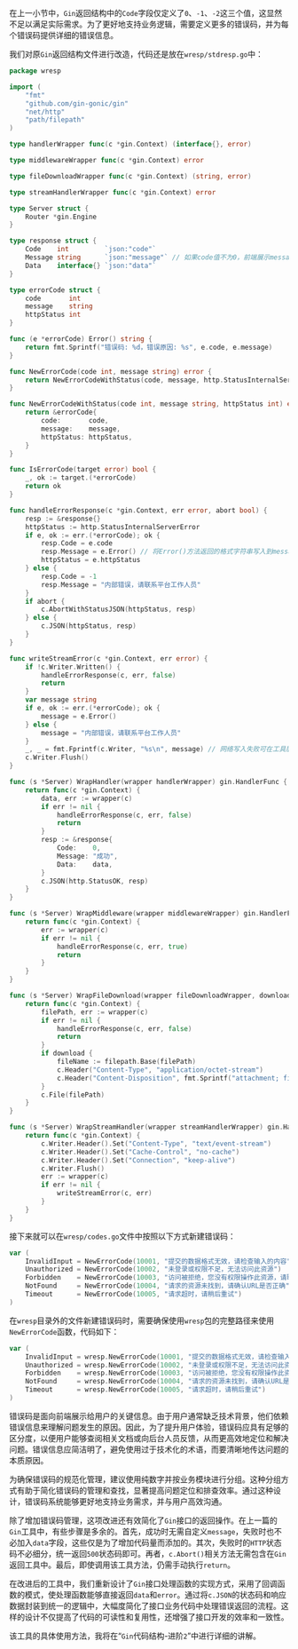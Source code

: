 在上一小节中，`Gin`返回结构中的`Code`字段仅定义了`0`、`-1`、`-2`这三个值，这显然不足以满足实际需求。为了更好地支持业务逻辑，需要定义更多的错误码，并为每个错误码提供详细的错误信息。

我们对原`Gin`返回结构文件进行改造，代码还是放在`wresp/stdresp.go`中：

```go
package wresp

import (
	"fmt"
	"github.com/gin-gonic/gin"
	"net/http"
	"path/filepath"
)

type handlerWrapper func(c *gin.Context) (interface{}, error)

type middlewareWrapper func(c *gin.Context) error

type fileDownloadWrapper func(c *gin.Context) (string, error)

type streamHandlerWrapper func(c *gin.Context) error

type Server struct {
	Router *gin.Engine
}

type response struct {
	Code    int         `json:"code"`
	Message string      `json:"message"` // 如果code值不为0，前端展示message内容给用户
	Data    interface{} `json:"data"`
}

type errorCode struct {
	code       int
	message    string
	httpStatus int
}

func (e *errorCode) Error() string {
	return fmt.Sprintf("错误码: %d，错误原因: %s", e.code, e.message)
}

func NewErrorCode(code int, message string) error {
	return NewErrorCodeWithStatus(code, message, http.StatusInternalServerError) // 默认设置HTTP状态码500
}

func NewErrorCodeWithStatus(code int, message string, httpStatus int) error {
	return &errorCode{
		code:       code,
		message:    message,
		httpStatus: httpStatus,
	}
}

func IsErrorCode(target error) bool {
	_, ok := target.(*errorCode)
	return ok
}

func handleErrorResponse(c *gin.Context, err error, abort bool) {
	resp := &response{}
	httpStatus := http.StatusInternalServerError
	if e, ok := err.(*errorCode); ok {
		resp.Code = e.code
		resp.Message = e.Error() // 将Error()方法返回的格式字符串写入到message
		httpStatus = e.httpStatus
	} else {
		resp.Code = -1
		resp.Message = "内部错误，请联系平台工作人员"
	}
	if abort {
		c.AbortWithStatusJSON(httpStatus, resp)
	} else {
		c.JSON(httpStatus, resp)
	}
}

func writeStreamError(c *gin.Context, err error) {
	if !c.Writer.Written() {
		handleErrorResponse(c, err, false)
		return
	}
	var message string
	if e, ok := err.(*errorCode); ok {
		message = e.Error()
	} else {
		message = "内部错误，请联系平台工作人员"
	}
	_, _ = fmt.Fprintf(c.Writer, "%s\n", message) // 网络写入失败可在工具层忽略
	c.Writer.Flush()
}

func (s *Server) WrapHandler(wrapper handlerWrapper) gin.HandlerFunc {
	return func(c *gin.Context) {
		data, err := wrapper(c)
		if err != nil {
			handleErrorResponse(c, err, false)
			return
		}
		resp := &response{
			Code:    0,
			Message: "成功",
			Data:    data,
		}
		c.JSON(http.StatusOK, resp)
	}
}

func (s *Server) WrapMiddleware(wrapper middlewareWrapper) gin.HandlerFunc {
	return func(c *gin.Context) {
		err := wrapper(c)
		if err != nil {
			handleErrorResponse(c, err, true)
			return
		}
	}
}

func (s *Server) WrapFileDownload(wrapper fileDownloadWrapper, download bool) gin.HandlerFunc {
	return func(c *gin.Context) {
		filePath, err := wrapper(c)
		if err != nil {
			handleErrorResponse(c, err, false)
			return
		}
		if download {
			fileName := filepath.Base(filePath)
			c.Header("Content-Type", "application/octet-stream")
			c.Header("Content-Disposition", fmt.Sprintf("attachment; fileName=%s", fileName))
		}
		c.File(filePath)
	}
}

func (s *Server) WrapStreamHandler(wrapper streamHandlerWrapper) gin.HandlerFunc {
	return func(c *gin.Context) {
		c.Writer.Header().Set("Content-Type", "text/event-stream")
		c.Writer.Header().Set("Cache-Control", "no-cache")
		c.Writer.Header().Set("Connection", "keep-alive")
		c.Writer.Flush()
		err := wrapper(c)
		if err != nil {
			writeStreamError(c, err)
		}
	}
}
```

接下来就可以在`wresp/codes.go`文件中按照以下方式新建错误码：

```go
var (
    InvalidInput = NewErrorCode(10001, "提交的数据格式无效，请检查输入的内容")
    Unauthorized = NewErrorCode(10002, "未登录或权限不足，无法访问此资源")
    Forbidden    = NewErrorCode(10003, "访问被拒绝，您没有权限操作此资源，请联系管理员")
    NotFound     = NewErrorCode(10004, "请求的资源未找到，请确认URL是否正确")
    Timeout      = NewErrorCode(10005, "请求超时，请稍后重试")
)
```

在`wresp`目录外的文件新建错误码时，需要确保使用`wresp`包的完整路径来使用`NewErrorCode`函数，代码如下：

```go
var (
	InvalidInput = wresp.NewErrorCode(10001, "提交的数据格式无效，请检查输入的内容")
	Unauthorized = wresp.NewErrorCode(10002, "未登录或权限不足，无法访问此资源")
	Forbidden    = wresp.NewErrorCode(10003, "访问被拒绝，您没有权限操作此资源，请联系管理员")
	NotFound     = wresp.NewErrorCode(10004, "请求的资源未找到，请确认URL是否正确")
	Timeout      = wresp.NewErrorCode(10005, "请求超时，请稍后重试")
)
```

错误码是面向前端展示给用户的关键信息。由于用户通常缺乏技术背景，他们依赖错误信息来理解问题发生的原因。因此，为了提升用户体验，错误码应具有足够的区分度，以便用户能够查阅相关文档或向后台人员反馈，从而更高效地定位和解决问题。错误信息应简洁明了，避免使用过于技术化的术语，而要清晰地传达问题的本质原因。

为确保错误码的规范化管理，建议使用纯数字并按业务模块进行分组。这种分组方式有助于简化错误码的管理和查找，显著提高问题定位和排查效率。通过这种设计，错误码系统能够更好地支持业务需求，并与用户高效沟通。

除了增加错误码管理，这项改进还有效简化了`Gin`接口的返回操作。在上一篇的`Gin`工具中，有些步骤是多余的。首先，成功时无需自定义`message`，失败时也不必加入`data`字段，这些仅是为了增加代码量而添加的。其次，失败时的`HTTP`状态码不必细分，统一返回`500`状态码即可。再者，`c.Abort()`相关方法无需包含在`Gin`返回工具中。最后，即使调用该工具方法，仍需手动执行`return`。

在改进后的工具中，我们重新设计了`Gin`接口处理函数的实现方式，采用了回调函数的模式，使处理函数能够直接返回`data`和`error`。通过将`c.JSON`的状态码和响应数据封装到统一的逻辑中，大幅度简化了接口业务代码中处理错误返回的流程。这样的设计不仅提高了代码的可读性和复用性，还增强了接口开发的效率和一致性。

该工具的具体使用方法，我将在“`Gin`代码结构-进阶`2`”中进行详细的讲解。
